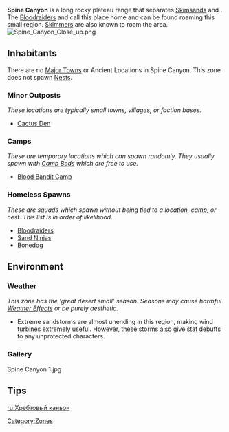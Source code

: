 **Spine Canyon** is a long rocky plateau range that separates
[Skimsands](Skimsands.md "wikilink") and [](The_Great_Desert.md). The
[Bloodraiders](Bloodraiders.md "wikilink") and [](Sand_Ninjas.md) call this place home and can be found
roaming this small region. [Skimmers](Skimmer.md "wikilink") are also known
to roam the area.
![](Spine_Canyon_Close_up.png "Spine_Canyon_Close_up.png")

## Inhabitants

There are no [Major Towns](Major_Towns.md "wikilink") or Ancient Locations
in Spine Canyon. This zone does not spawn [Nests](Nest.md "wikilink").

### Minor Outposts

*These locations are typically small towns, villages, or faction bases.*

- [Cactus Den](Cactus_Den.md "wikilink")

### Camps

*These are temporary locations which can spawn randomly. They usually
spawn with [Camp Beds](Camp_Bed.md "wikilink") which are free to use.*

- [Blood Bandit Camp](Blood_Bandit_Camp "wikilink")

### Homeless Spawns

*These are squads which spawn without being tied to a location, camp, or
nest. This list is in order of likelihood.*

- [Bloodraiders](Bloodraiders.md "wikilink")
- [Sand Ninjas](Sand_Ninjas.md "wikilink")
- [Bonedog](Bonedog.md "wikilink")

## Environment

### Weather

*This zone has the 'great desert small' season. Seasons may cause
harmful [Weather Effects](Weather_Effects.md "wikilink") or be purely
aesthetic.*

- Extreme sandstorms are almost unending in this region, making wind
  turbines extremely useful. However, these storms also give stat
  debuffs to any unprotected characters.

### Gallery

Spine Canyon 1.jpg

## Tips

[ru:Хребтовый каньон](ru:Хребтовый_каньон "wikilink")

[Category:Zones](Category:Zones "wikilink")